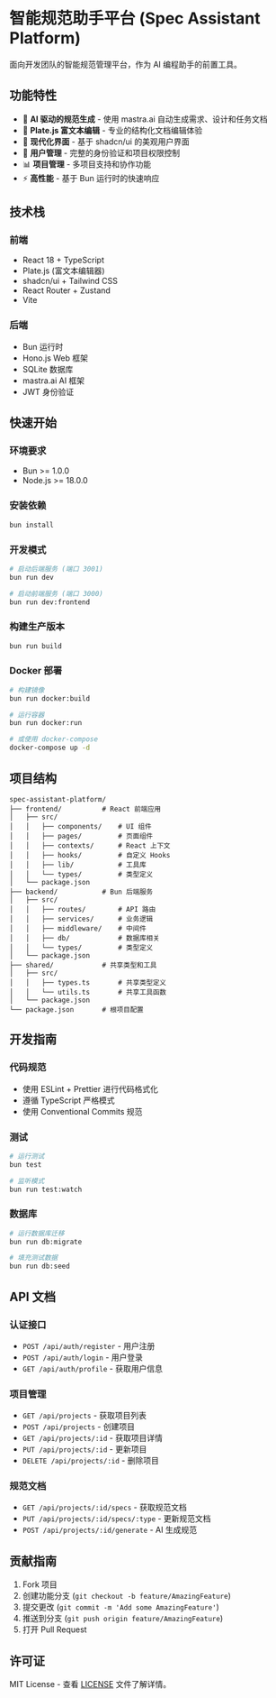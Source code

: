 # 智能规范助手平台 (Spec Assistant Platform)

面向开发团队的智能规范管理平台，作为 AI 编程助手的前置工具。

## 功能特性

- 🤖 **AI 驱动的规范生成** - 使用 mastra.ai 自动生成需求、设计和任务文档
- 📝 **Plate.js 富文本编辑** - 专业的结构化文档编辑体验
- 🎨 **现代化界面** - 基于 shadcn/ui 的美观用户界面
- 🔐 **用户管理** - 完整的身份验证和项目权限控制
- 📊 **项目管理** - 多项目支持和协作功能
- ⚡ **高性能** - 基于 Bun 运行时的快速响应

## 技术栈

### 前端
- React 18 + TypeScript
- Plate.js (富文本编辑器)
- shadcn/ui + Tailwind CSS
- React Router + Zustand
- Vite

### 后端
- Bun 运行时
- Hono.js Web 框架
- SQLite 数据库
- mastra.ai AI 框架
- JWT 身份验证

## 快速开始

### 环境要求
- Bun >= 1.0.0
- Node.js >= 18.0.0

### 安装依赖
```bash
bun install
```

### 开发模式
```bash
# 启动后端服务 (端口 3001)
bun run dev

# 启动前端服务 (端口 3000)
bun run dev:frontend
```

### 构建生产版本
```bash
bun run build
```

### Docker 部署
```bash
# 构建镜像
bun run docker:build

# 运行容器
bun run docker:run

# 或使用 docker-compose
docker-compose up -d
```

## 项目结构

```
spec-assistant-platform/
├── frontend/          # React 前端应用
│   ├── src/
│   │   ├── components/    # UI 组件
│   │   ├── pages/         # 页面组件
│   │   ├── contexts/      # React 上下文
│   │   ├── hooks/         # 自定义 Hooks
│   │   ├── lib/           # 工具库
│   │   └── types/         # 类型定义
│   └── package.json
├── backend/           # Bun 后端服务
│   ├── src/
│   │   ├── routes/        # API 路由
│   │   ├── services/      # 业务逻辑
│   │   ├── middleware/    # 中间件
│   │   ├── db/            # 数据库相关
│   │   └── types/         # 类型定义
│   └── package.json
├── shared/            # 共享类型和工具
│   ├── src/
│   │   ├── types.ts       # 共享类型定义
│   │   └── utils.ts       # 共享工具函数
│   └── package.json
└── package.json       # 根项目配置
```

## 开发指南

### 代码规范
- 使用 ESLint + Prettier 进行代码格式化
- 遵循 TypeScript 严格模式
- 使用 Conventional Commits 规范

### 测试
```bash
# 运行测试
bun test

# 监听模式
bun run test:watch
```

### 数据库
```bash
# 运行数据库迁移
bun run db:migrate

# 填充测试数据
bun run db:seed
```

## API 文档

### 认证接口
- `POST /api/auth/register` - 用户注册
- `POST /api/auth/login` - 用户登录
- `GET /api/auth/profile` - 获取用户信息

### 项目管理
- `GET /api/projects` - 获取项目列表
- `POST /api/projects` - 创建项目
- `GET /api/projects/:id` - 获取项目详情
- `PUT /api/projects/:id` - 更新项目
- `DELETE /api/projects/:id` - 删除项目

### 规范文档
- `GET /api/projects/:id/specs` - 获取规范文档
- `PUT /api/projects/:id/specs/:type` - 更新规范文档
- `POST /api/projects/:id/generate` - AI 生成规范

## 贡献指南

1. Fork 项目
2. 创建功能分支 (`git checkout -b feature/AmazingFeature`)
3. 提交更改 (`git commit -m 'Add some AmazingFeature'`)
4. 推送到分支 (`git push origin feature/AmazingFeature`)
5. 打开 Pull Request

## 许可证

MIT License - 查看 [LICENSE](LICENSE) 文件了解详情。